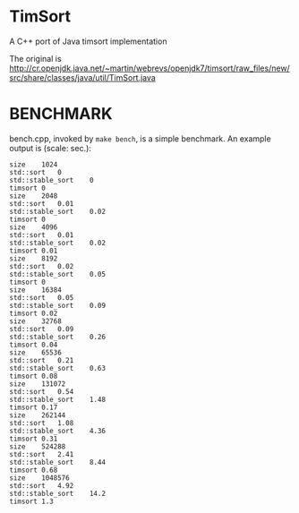 TimSort
==================
A C++ port of Java timsort implementation

The original is http://cr.openjdk.java.net/~martin/webrevs/openjdk7/timsort/raw_files/new/src/share/classes/java/util/TimSort.java

BENCHMARK
==================
bench.cpp, invoked by `make bench`, is a simple benchmark.
An example output is (scale: sec.):

    size	1024
    std::sort	0
    std::stable_sort	0
    timsort	0
    size	2048
    std::sort	0.01
    std::stable_sort	0.02
    timsort	0
    size	4096
    std::sort	0.01
    std::stable_sort	0.02
    timsort	0.01
    size	8192
    std::sort	0.02
    std::stable_sort	0.05
    timsort	0
    size	16384
    std::sort	0.05
    std::stable_sort	0.09
    timsort	0.02
    size	32768
    std::sort	0.09
    std::stable_sort	0.26
    timsort	0.04
    size	65536
    std::sort	0.21
    std::stable_sort	0.63
    timsort	0.08
    size	131072
    std::sort	0.54
    std::stable_sort	1.48
    timsort	0.17
    size	262144
    std::sort	1.08
    std::stable_sort	4.36
    timsort	0.31
    size	524288
    std::sort	2.41
    std::stable_sort	8.44
    timsort	0.68
    size	1048576
    std::sort	4.92
    std::stable_sort	14.2
    timsort	1.3
